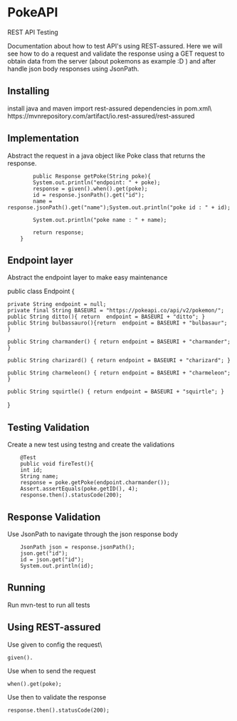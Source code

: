 # PokeAPI
REST API Testing

Documentation about how to test API's using REST-assured. Here we will see how to do a request and validate the response using a GET request to obtain data from the server (about pokemons as example :D ) and after handle json body responses using JsonPath.
<h2>Installing</h2>
install java and maven
import rest-assured dependencies in pom.xml\
https://mvnrepository.com/artifact/io.rest-assured/rest-assured

<h2>Implementation</h2>
Abstract the request in a java object like Poke class that returns the response.


            public Response getPoke(String poke){
            System.out.println("endpoint: " + poke);
            response = given().when().get(poke);
            id = response.jsonPath().get("id");
            name = response.jsonPath().get("name");System.out.println("poke id : " + id);

            System.out.println("poke name : " + name);

            return response;
        }

<h2> Endpoint layer </h2>
Abstract the endpoint layer to make easy maintenance

public class Endpoint {

    private String endpoint = null;
    private final String BASEURI = "https://pokeapi.co/api/v2/pokemon/";
    public String ditto(){ return  endpoint = BASEURI + "ditto"; }
    public String bulbassauro(){return  endpoint = BASEURI + "bulbasaur"; }

    public String charmander() { return endpoint = BASEURI + "charmander"; }

    public String charizard() { return endpoint = BASEURI + "charizard"; }

    public String charmeleon() { return endpoint = BASEURI + "charmeleon"; }

    public String squirtle() { return endpoint = BASEURI + "squirtle"; }
}

<h2>Testing Validation</h2>
Create a new test using testng and create the validations
        
        @Test
        public void fireTest(){
        int id;
        String name;
        response = poke.getPoke(endpoint.charmander());
        Assert.assertEquals(poke.getID(), 4);
        response.then().statusCode(200);        

<h2> Response Validation </h2>
Use JsonPath to navigate through the json response body

        JsonPath json = response.jsonPath();
        json.get("id");
        id = json.get("id");
        System.out.println(id);

<h2>Running</h2>
Run mvn-test to run all tests

<h2>Using REST-assured</h2>
Use given to config the request\

    given(). 
Use when to send the request

    when().get(poke);
Use then to validate the response

    response.then().statusCode(200);

